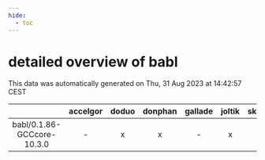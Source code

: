 ```yaml
---
hide:
  - toc
---
```


detailed overview of babl
=========================


This data was automatically generated on Thu, 31 Aug 2023 at 14:42:57 CEST  

| |accelgor|doduo|donphan|gallade|joltik|skitty|swalot|victini|
| :---: | :---: | :---: | :---: | :---: | :---: | :---: | :---: | :---: |
|babl/0.1.86-GCCcore-10.3.0|-|x|x|-|x|x|x|x|
